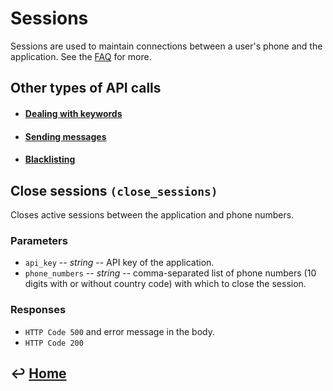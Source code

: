 Sessions
========

Sessions are used to maintain connections between a user's phone and the application. See the [FAQ](https://github.com/CarouselSMS/API/tree/master/FAQ.md) for more.

Other types of API calls
------------------------

- #### [Dealing with keywords](https://github.com/CarouselSMS/API/tree/master/sections/api/keywords.md)

- #### [Sending messages](https://github.com/CarouselSMS/API/tree/master/sections/api/messaging.md)

- #### [Blacklisting](https://github.com/CarouselSMS/API/tree/master/sections/api/blacklist.md)


Close sessions `(close_sessions)`
---------------------------------

Closes active sessions between the application and phone numbers.

### Parameters

-   `api_key` -- *string* -- API key of the application.
-   `phone_numbers` -- *string* -- comma-separated list of phone numbers (10
    digits with or without country code) with which to close the session.

### Responses

-   `HTTP Code 500` and error message in the body.
-   `HTTP Code 200`


&#8617; [Home](https://github.com/CarouselSMS/API)
--------------